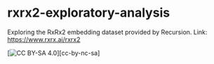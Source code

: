 # rxrx2-exploratory-analysis

Exploring the RxRx2 embedding dataset provided by Recursion. 
Link: https://www.rxrx.ai/rxrx2

[![CC BY-SA 4.0][cc-by-nc-sa-image]][cc-by-nc-sa]

[cc-by-sa]: http://creativecommons.org/licenses/by-sa/4.0/
[cc-by-sa-image]: https://licensebuttons.net/l/by-sa/4.0/88x31.png
[cc-by-sa-shield]: https://img.shields.io/badge/License-CC%20BY--SA%204.0-lightgrey.svg
[cc-by-nc-sa-image]: https://licensebuttons.net/l/by-nc-sa/4.0/88x31.png
